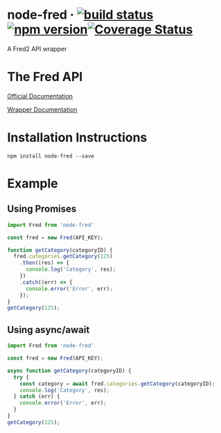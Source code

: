 
# node-fred &middot; [![build status](https://travis-ci.org/pastorsj/node-fred.svg?branch=master)](https://travis-ci.org/pastorsj/node-fred) [![npm version](https://img.shields.io/npm/v/node-fred.svg?style=flat)](https://www.npmjs.com/package/node-fred)[![Coverage Status](https://coveralls.io/repos/github/pastorsj/node-fred/badge.svg?branch=master)](https://coveralls.io/github/pastorsj/node-fred?branch=master)
A Fred2 API wrapper

# The Fred API
[Official Documentation](https://research.stlouisfed.org/docs/api/fred/)

[Wrapper Documentation](https://pastorsj.github.io/node-fred-api/)

# Installation Instructions
```
npm install node-fred --save
```

# Example
## Using Promises
``` javascript
import Fred from 'node-fred'

const fred = new Fred(API_KEY);

function getCategory(categoryID) {
  fred.categories.getCategory(125)
    .then((res) => {
      console.log('Category', res);
    })
    .catch((err) => {
      console.error('Error', err);
    });
}
getCategory(125);
```
## Using async/await
``` javascript
import Fred from 'node-fred'

const fred = new Fred(API_KEY);

async function getCategory(categoryID) {
  try {
    const category = await fred.categories.getCategory(categoryID);
    console.log('Category', res);
  } catch (err) {
    console.error('Error', err);
  }
}
getCategory(125);
```
